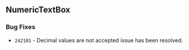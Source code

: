 ## NumericTextBox

### Bug Fixes

- `242101` - Decimal values are not accepted issue has been resolved.